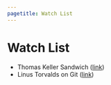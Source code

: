 ```yaml
---
pagetitle: Watch List
---
```


Watch List
===

*  Thomas Keller Sandwich ([link]( https://www.youtube.com/watch?v=QXAJAyLdUXU))
*  Linus Torvalds on Git ([link]( https://youtu.be/4XpnKHJAok8))
